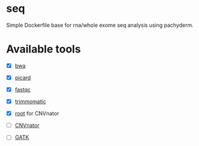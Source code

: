 # seq
Simple Dockerfile base for rna/whole exome seq analysis using pachyderm. 

# Available tools
- [x] [bwa](https://github.com/lh3/bwa)
- [x] [picard](https://github.com/broadinstitute/picard)
- [x] [fastqc](http://www.bioinformatics.babraham.ac.uk/projects/fastqc/)
- [x] [trimmomatic](http://www.usadellab.org/cms/?page=trimmomatic)
- [x] [root](https://root.cern.ch/) for CNVnator
- [ ] [CNVnator](https://github.com/abyzovlab/CNVnator)
- [ ] [GATK](https://software.broadinstitute.org/gatk)



